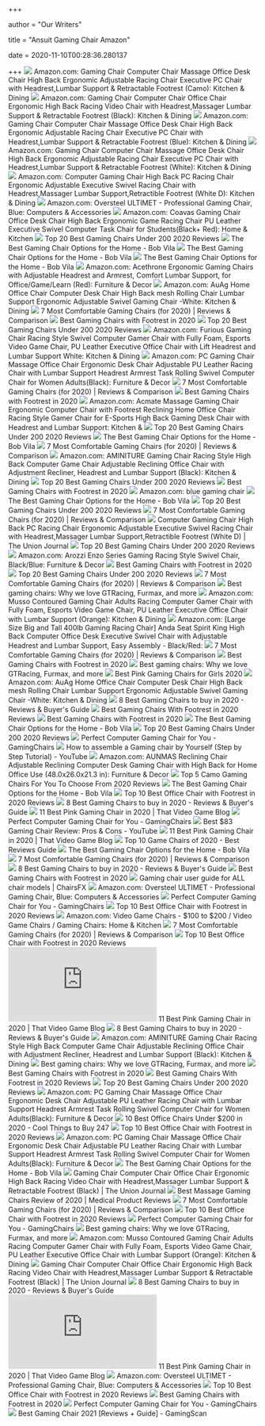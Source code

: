 +++
        
author = "Our Writers"
        
title = "Ansuit Gaming Chair Amazon"
        
date = 2020-11-10T00:28:36.280137
        
+++
[ ![](https://images-na.ssl-images-amazon.com/images/I/81v9vnbJu3L._AC_SL1500_.jpg)](https://images-na.ssl-images-amazon.com/images/I/81v9vnbJu3L._AC_SL1500_.jpg) Amazon.com: Gaming Chair Computer Chair Massage Office Desk Chair High Back  Ergonomic Adjustable Racing Chair Executive PC Chair with Headrest,Lumbar  Support & Retractable Footrest (Camo): Kitchen & Dining
[ ![](https://images-na.ssl-images-amazon.com/images/I/41WxbOWqbdL._AC_.jpg)](https://images-na.ssl-images-amazon.com/images/I/41WxbOWqbdL._AC_.jpg) Amazon.com: Gaming Chair Computer Chair Office Chair Ergonomic High Back  Racing Video Chair with Headrest,Massager Lumbar Support & Retractable  Footrest (Black): Kitchen & Dining
[ ![](https://images-na.ssl-images-amazon.com/images/I/81PyUzRi14L._AC_SX522_.jpg)](https://images-na.ssl-images-amazon.com/images/I/81PyUzRi14L._AC_SX522_.jpg) Amazon.com: Gaming Chair Computer Chair Massage Office Desk Chair High Back  Ergonomic Adjustable Racing Chair Executive PC Chair with Headrest,Lumbar  Support & Retractable Footrest (Blue): Kitchen & Dining
[ ![](https://images-na.ssl-images-amazon.com/images/I/817LosG-pcL._AC_SL1500_.jpg)](https://images-na.ssl-images-amazon.com/images/I/817LosG-pcL._AC_SL1500_.jpg) Amazon.com: Gaming Chair Computer Chair Massage Office Desk Chair High Back  Ergonomic Adjustable Racing Chair Executive PC Chair with Headrest,Lumbar  Support & Retractable Footrest (White): Kitchen & Dining
[ ![](https://images-na.ssl-images-amazon.com/images/I/71elOCeV3lL._AC_SX522_.jpg)](https://images-na.ssl-images-amazon.com/images/I/71elOCeV3lL._AC_SX522_.jpg) Amazon.com: Computer Gaming Chair High Back PC Racing Chair Ergonomic  Adjustable Executive Swivel Racing Chair with Headrest,Massager Lumbar  Support,Retractible Footrest (White D): Kitchen & Dining
[ ![](https://images-na.ssl-images-amazon.com/images/I/611t1q3Z%2BnL._AC_SX522_.jpg)](https://images-na.ssl-images-amazon.com/images/I/611t1q3Z%2BnL._AC_SX522_.jpg) Amazon.com: Oversteel ULTIMET - Professional Gaming Chair, Blue: Computers  & Accessories
[ ![](https://images-na.ssl-images-amazon.com/images/I/71uVuMR1fdL._AC_SX522_.jpg)](https://images-na.ssl-images-amazon.com/images/I/71uVuMR1fdL._AC_SX522_.jpg) Amazon.com: Coavas Gaming Chair Office Desk Chair High Back Ergonomic Game  Racing Chair PU Leather Executive Swivel Computer Task Chair for  Students(Black+ Red): Home & Kitchen
[ ![](https://sevenstarreviews.com/wp-content/uploads/2018/10/GTRACING-Gaming-Chair-195x300.png)](https://sevenstarreviews.com/wp-content/uploads/2018/10/GTRACING-Gaming-Chair-195x300.png) Top 20 Best Gaming Chairs Under 200 2020 Reviews
[ ![](https://s3-production.bobvila.com/articles/wp-content/uploads/2020/10/Best_Gaming_Chair-650x433.jpg)](https://s3-production.bobvila.com/articles/wp-content/uploads/2020/10/Best_Gaming_Chair-650x433.jpg) The Best Gaming Chair Options for the Home - Bob Vila
[ ![](https://s3-production.bobvila.com/articles/wp-content/uploads/2020/10/The_Best_Gaming_Chair-650x433.jpg)](https://s3-production.bobvila.com/articles/wp-content/uploads/2020/10/The_Best_Gaming_Chair-650x433.jpg) The Best Gaming Chair Options for the Home - Bob Vila
[ ![](https://s3-production.bobvila.com/articles/wp-content/uploads/2020/10/Best_Gaming_Chair_GTRACINGGamingChairwithSpeakersFootrest-300x300.jpg)](https://s3-production.bobvila.com/articles/wp-content/uploads/2020/10/Best_Gaming_Chair_GTRACINGGamingChairwithSpeakersFootrest-300x300.jpg) The Best Gaming Chair Options for the Home - Bob Vila
[ ![](https://images-na.ssl-images-amazon.com/images/I/714HoQ9XttL._AC_SL1500_.jpg)](https://images-na.ssl-images-amazon.com/images/I/714HoQ9XttL._AC_SL1500_.jpg) Amazon.com: Acethrone Ergonomic Gaming Chairs with Adjustable Headrest and  Armrest, Comfort Lumbar Support, for Office/Game/Learn (Red): Furniture &  Decor
[ ![](https://m.media-amazon.com/images/I/61S9i7H0VjL._AC_SS350_.jpg)](https://m.media-amazon.com/images/I/61S9i7H0VjL._AC_SS350_.jpg) Amazon.com: AuAg Home Office Chair Computer Desk Chair High Back mesh  Rolling Chair Lumbar Support Ergonomic Adjustable Swivel Gaming Chair  -White: Kitchen & Dining
[ ![](https://gforgadget.com/wp-content/uploads/2020/03/best-comfortable-gaming-chair-reviews-1280x720.jpg)](https://gforgadget.com/wp-content/uploads/2020/03/best-comfortable-gaming-chair-reviews-1280x720.jpg) 7 Most Comfortable Gaming Chairs (for 2020) | Reviews & Comparison
[ ![](https://dtoplist.com/wp-content/uploads/2020/05/71KNRFrwBRL._AC_SL1500_-1.jpg)](https://dtoplist.com/wp-content/uploads/2020/05/71KNRFrwBRL._AC_SL1500_-1.jpg) Best Gaming Chairs with Footrest in 2020
[ ![](https://m.media-amazon.com/images/I/31HnDFbn2EL.jpg)](https://m.media-amazon.com/images/I/31HnDFbn2EL.jpg) Top 20 Best Gaming Chairs Under 200 2020 Reviews
[ ![](https://images-na.ssl-images-amazon.com/images/I/61Zpl33PXZL._AC_SX679_.jpg)](https://images-na.ssl-images-amazon.com/images/I/61Zpl33PXZL._AC_SX679_.jpg) Amazon.com: Furious Gaming Chair Racing Style Swivel Computer Gamer Chair  with Fully Foam, Esports Video Game Chair, PU Leather Executive Office Chair  with Lift Headrest and Lumbar Support White: Kitchen & Dining
[ ![](https://images-na.ssl-images-amazon.com/images/I/71ZQzoUosIL._AC_SX425_.jpg)](https://images-na.ssl-images-amazon.com/images/I/71ZQzoUosIL._AC_SX425_.jpg) Amazon.com: PC Gaming Chair Massage Office Chair Ergonomic Desk Chair  Adjustable PU Leather Racing Chair with Lumbar Support Headrest Armrest  Task Rolling Swivel Computer Chair for Women Adults(Black): Furniture &  Decor
[ ![](https://gforgadget.com/wp-content/uploads/2020/03/vincel-altair-gaming-chair.jpg)](https://gforgadget.com/wp-content/uploads/2020/03/vincel-altair-gaming-chair.jpg) 7 Most Comfortable Gaming Chairs (for 2020) | Reviews & Comparison
[ ![](https://dtoplist.com/wp-content/uploads/2020/05/71YYXFm43L._AC_SL1414_-1-300x292.jpg)](https://dtoplist.com/wp-content/uploads/2020/05/71YYXFm43L._AC_SL1414_-1-300x292.jpg) Best Gaming Chairs with Footrest in 2020
[ ![](https://images-na.ssl-images-amazon.com/images/I/61c82jJoJPL._AC_SY879_.jpg)](https://images-na.ssl-images-amazon.com/images/I/61c82jJoJPL._AC_SY879_.jpg) Amazon.com: Acmate Massage Gaming Chair Ergonomic Computer Chair with  Footrest Reclining Home Office Chair Racing Style Gamer Chair for E-Sports  High Back Gaming Desk Chair with Headrest and Lumbar Support: Kitchen &
[ ![](https://m.media-amazon.com/images/I/41Q+ZSecedL.jpg)](https://m.media-amazon.com/images/I/41Q+ZSecedL.jpg) Top 20 Best Gaming Chairs Under 200 2020 Reviews
[ ![](https://s3-production.bobvila.com/articles/wp-content/uploads/2020/10/Best-Gaming-Chair-650x495.jpg)](https://s3-production.bobvila.com/articles/wp-content/uploads/2020/10/Best-Gaming-Chair-650x495.jpg) The Best Gaming Chair Options for the Home - Bob Vila
[ ![](https://gforgadget.com/wp-content/uploads/2020/03/comfortable-gaming-chair-reviewss-2-1.jpeg)](https://gforgadget.com/wp-content/uploads/2020/03/comfortable-gaming-chair-reviewss-2-1.jpeg) 7 Most Comfortable Gaming Chairs (for 2020) | Reviews & Comparison
[ ![](https://images-na.ssl-images-amazon.com/images/I/71GpkQKjLCL._AC_SY741_.jpg)](https://images-na.ssl-images-amazon.com/images/I/71GpkQKjLCL._AC_SY741_.jpg) Amazon.com: AMINITURE Gaming Chair Racing Style High Back Computer Game  Chair Adjustable Reclining Office Chair with Adjustment Recliner, Headrest  and Lumbar Support (Black): Kitchen & Dining
[ ![](https://m.media-amazon.com/images/I/412+KGuwaZL.jpg)](https://m.media-amazon.com/images/I/412+KGuwaZL.jpg) Top 20 Best Gaming Chairs Under 200 2020 Reviews
[ ![](https://dtoplist.com/wp-content/uploads/2020/05/71HeXHYLCgL._AC_SL1500_-172x300.jpg)](https://dtoplist.com/wp-content/uploads/2020/05/71HeXHYLCgL._AC_SL1500_-172x300.jpg) Best Gaming Chairs with Footrest in 2020
[ ![](https://m.media-amazon.com/images/I/71izUCkdLoL._AC_UY218_.jpg)](https://m.media-amazon.com/images/I/71izUCkdLoL._AC_UY218_.jpg) Amazon.com: blue gaming chair
[ ![](https://s3-production.bobvila.com/articles/wp-content/uploads/2020/10/Best_Gaming_Chair_AnsuitGamingChair-300x300.jpg)](https://s3-production.bobvila.com/articles/wp-content/uploads/2020/10/Best_Gaming_Chair_AnsuitGamingChair-300x300.jpg) The Best Gaming Chair Options for the Home - Bob Vila
[ ![](https://m.media-amazon.com/images/I/417sHMKR3UL.jpg)](https://m.media-amazon.com/images/I/417sHMKR3UL.jpg) Top 20 Best Gaming Chairs Under 200 2020 Reviews
[ ![](https://gforgadget.com/wp-content/uploads/2020/03/respawn-110-racing-gaming-chair-review.jpg)](https://gforgadget.com/wp-content/uploads/2020/03/respawn-110-racing-gaming-chair-review.jpg) 7 Most Comfortable Gaming Chairs (for 2020) | Reviews & Comparison
[ ![](https://images-na.ssl-images-amazon.com/images/I/41KRYg6wGbL._AC_.jpg)](https://images-na.ssl-images-amazon.com/images/I/41KRYg6wGbL._AC_.jpg) Computer Gaming Chair High Back PC Racing Chair Ergonomic Adjustable  Executive Swivel Racing Chair with Headrest,Massager Lumbar  Support,Retractible Footrest (White D) | The Union Journal
[ ![](https://m.media-amazon.com/images/I/41h756d9jWL.jpg)](https://m.media-amazon.com/images/I/41h756d9jWL.jpg) Top 20 Best Gaming Chairs Under 200 2020 Reviews
[ ![](https://images-na.ssl-images-amazon.com/images/I/81XZwecBXpL._AC_SL1500_.jpg)](https://images-na.ssl-images-amazon.com/images/I/81XZwecBXpL._AC_SL1500_.jpg) Amazon.com: Arozzi Enzo Series Gaming Racing Style Swivel Chair,  Black/Blue: Furniture & Decor
[ ![](https://dtoplist.com/wp-content/uploads/2020/05/81Nn7cFT41L._AC_SL1500_-297x300.jpg)](https://dtoplist.com/wp-content/uploads/2020/05/81Nn7cFT41L._AC_SL1500_-297x300.jpg) Best Gaming Chairs with Footrest in 2020
[ ![](https://m.media-amazon.com/images/I/41R7pxaKn5L.jpg)](https://m.media-amazon.com/images/I/41R7pxaKn5L.jpg) Top 20 Best Gaming Chairs Under 200 2020 Reviews
[ ![](https://gforgadget.com/wp-content/uploads/2020/03/fantasylab-gaming-chairs.jpg)](https://gforgadget.com/wp-content/uploads/2020/03/fantasylab-gaming-chairs.jpg) 7 Most Comfortable Gaming Chairs (for 2020) | Reviews & Comparison
[ ![](https://blueprint-api-production.s3.amazonaws.com/uploads/card/image/872857/07269dd9-2bef-42a6-aeb5-cc064bd4c6ec.jpg)](https://blueprint-api-production.s3.amazonaws.com/uploads/card/image/872857/07269dd9-2bef-42a6-aeb5-cc064bd4c6ec.jpg) Best gaming chairs: Why we love GTRacing, Furmax, and more
[ ![](https://images-na.ssl-images-amazon.com/images/I/51AZ19tu0eL._AC_SX425_.jpg)](https://images-na.ssl-images-amazon.com/images/I/51AZ19tu0eL._AC_SX425_.jpg) Amazon.com: Musso Contoured Gaming Chair Adults Racing Computer Gamer Chair  with Fully Foam, Esports Video Game Chair, PU Leather Executive Office Chair  with Lumbar Support (Orange): Kitchen & Dining
[ ![](https://images-na.ssl-images-amazon.com/images/I/61ZaWc7QreL._AC_SX522_.jpg)](https://images-na.ssl-images-amazon.com/images/I/61ZaWc7QreL._AC_SX522_.jpg) Amazon.com: [Large Size Big and Tall 400lb Gaming Racing Chair] Anda Seat  Spirit King High Back Computer Office Desk Executive Swivel Chair with  Adjustable Headrest and Lumbar Support, Easy Assembly - Black/Red:
[ ![](https://gforgadget.com/wp-content/uploads/2020/03/drakon-rgb-gaming-chair.jpg)](https://gforgadget.com/wp-content/uploads/2020/03/drakon-rgb-gaming-chair.jpg) 7 Most Comfortable Gaming Chairs (for 2020) | Reviews & Comparison
[ ![](https://dtoplist.com/wp-content/uploads/2020/05/51HytIZnGvL._AC_SL1000_-174x300.jpg)](https://dtoplist.com/wp-content/uploads/2020/05/51HytIZnGvL._AC_SL1000_-174x300.jpg) Best Gaming Chairs with Footrest in 2020
[ ![](https://blueprint-api-production.s3.amazonaws.com/uploads/card/image/1373609/ca0c5aa7-d6ee-4536-8291-a869810f12c9.jpg)](https://blueprint-api-production.s3.amazonaws.com/uploads/card/image/1373609/ca0c5aa7-d6ee-4536-8291-a869810f12c9.jpg) Best gaming chairs: Why we love GTRacing, Furmax, and more
[ ![](https://ws-na.amazon-adsystem.com/widgets/q?_encoding=UTF8&ASIN=B082NL6JFB&Format=_SL250_&ID=AsinImage&MarketPlace=US&ServiceVersion=20070822&WS=1&tag=gamerrig-20&language=en_US)](https://ws-na.amazon-adsystem.com/widgets/q?_encoding=UTF8&ASIN=B082NL6JFB&Format=_SL250_&ID=AsinImage&MarketPlace=US&ServiceVersion=20070822&WS=1&tag=gamerrig-20&language=en_US) Best Pink Gaming Chairs for Girls 2020
[ ![](https://m.media-amazon.com/images/I/51V5budxXHL._AC_UL400_.jpg)](https://m.media-amazon.com/images/I/51V5budxXHL._AC_UL400_.jpg) Amazon.com: AuAg Home Office Chair Computer Desk Chair High Back mesh  Rolling Chair Lumbar Support Ergonomic Adjustable Swivel Gaming Chair  -White: Kitchen & Dining
[ ![](https://ws-na.amazon-adsystem.com/widgets/q?_encoding=UTF8&ASIN=B01NA764KQ&Format=_SL250_&ID=AsinImage&MarketPlace=US&ServiceVersion=20070822&WS=1&tag=denwereview-20)](https://ws-na.amazon-adsystem.com/widgets/q?_encoding=UTF8&ASIN=B01NA764KQ&Format=_SL250_&ID=AsinImage&MarketPlace=US&ServiceVersion=20070822&WS=1&tag=denwereview-20) 8 Best Gaming Chairs to buy in 2020 - Reviews & Buyer's Guide
[ ![](https://authoritytoplist.com/wp-content/uploads/2019/10/Nokaxus-Gaming-Chair-Large-Size-High-back-Ergonomic-Racing-Seat-e1570774662704.jpg)](https://authoritytoplist.com/wp-content/uploads/2019/10/Nokaxus-Gaming-Chair-Large-Size-High-back-Ergonomic-Racing-Seat-e1570774662704.jpg) Best Gaming Chairs With Footrest in 2020 Reviews
[ ![](https://dtoplist.com/wp-content/uploads/2020/05/715srCW-QIL._AC_SL1500_-282x300.jpg)](https://dtoplist.com/wp-content/uploads/2020/05/715srCW-QIL._AC_SL1500_-282x300.jpg) Best Gaming Chairs with Footrest in 2020
[ ![](https://s3-production.bobvila.com/articles/wp-content/uploads/2020/10/Best_Gaming_Chair_AKRacingMastersSeriesPremiumGamingChair-300x300.jpg)](https://s3-production.bobvila.com/articles/wp-content/uploads/2020/10/Best_Gaming_Chair_AKRacingMastersSeriesPremiumGamingChair-300x300.jpg) The Best Gaming Chair Options for the Home - Bob Vila
[ ![](https://sevenstarreviews.com/wp-content/uploads/2018/10/Homall-Gaming-Chair-276x300.png)](https://sevenstarreviews.com/wp-content/uploads/2018/10/Homall-Gaming-Chair-276x300.png) Top 20 Best Gaming Chairs Under 200 2020 Reviews
[ ![](https://gamingchairs.com/wp-content/uploads/2019/11/61BcbUZjyuL._SL1500_-1024x1024.jpg)](https://gamingchairs.com/wp-content/uploads/2019/11/61BcbUZjyuL._SL1500_-1024x1024.jpg) Perfect Computer Gaming Chair for You - GamingChairs
[ ![](https://i.ytimg.com/vi/e03912y7F5U/maxresdefault.jpg)](https://i.ytimg.com/vi/e03912y7F5U/maxresdefault.jpg) How to assemble a Gaming chair by Yourself (Step by Step Tutorial) - YouTube
[ ![](https://images-na.ssl-images-amazon.com/images/I/61fTxoQOKuL._AC_SL1001_.jpg)](https://images-na.ssl-images-amazon.com/images/I/61fTxoQOKuL._AC_SL1001_.jpg) Amazon.com: AUNMAS Reclining Chair Adjustable Reclining Computer Desk Gaming  Chair with High Back for Home Office Use (48.0x26.0x21.3 in): Furniture &  Decor
[ ![](https://bestratedgamingchairs.com/wp-content/uploads/2020/04/camo-gaming-chair.jpg)](https://bestratedgamingchairs.com/wp-content/uploads/2020/04/camo-gaming-chair.jpg) Top 5 Camo Gaming Chairs For You To Choose From 2020 Reviews
[ ![](https://s3-production.bobvila.com/articles/wp-content/uploads/2020/10/Best_Gaming_Chair_XRockerProSeries2.1VibratingVideoGamingChair-300x300.jpg)](https://s3-production.bobvila.com/articles/wp-content/uploads/2020/10/Best_Gaming_Chair_XRockerProSeries2.1VibratingVideoGamingChair-300x300.jpg) The Best Gaming Chair Options for the Home - Bob Vila
[ ![](https://primetoplist.com/wp-content/uploads/2020/05/B07XWY6MNB.jpg)](https://primetoplist.com/wp-content/uploads/2020/05/B07XWY6MNB.jpg) Top 10 Best Office Chair with Footrest in 2020 Reviews
[ ![](https://denwereview.com/wp-content/uploads/2017/08/gaming-chair.jpg)](https://denwereview.com/wp-content/uploads/2017/08/gaming-chair.jpg) 8 Best Gaming Chairs to buy in 2020 - Reviews & Buyer's Guide
[ ![](https://www.thatvideogameblog.com/wp-content/uploads/2020/08/TVGB-pink-gaming-chair.jpg)](https://www.thatvideogameblog.com/wp-content/uploads/2020/08/TVGB-pink-gaming-chair.jpg) 11 Best Pink Gaming Chair in 2020 | That Video Game Blog
[ ![](https://gamingchairs.com/wp-content/uploads/2019/11/71rWNt3YB2L._SL1500_-1024x1024.jpg)](https://gamingchairs.com/wp-content/uploads/2019/11/71rWNt3YB2L._SL1500_-1024x1024.jpg) Perfect Computer Gaming Chair for You - GamingChairs
[ ![](https://i.ytimg.com/vi/gCGkyhDRCTA/maxresdefault.jpg)](https://i.ytimg.com/vi/gCGkyhDRCTA/maxresdefault.jpg) Best $83 Gaming Chair Review: Pros & Cons - YouTube
[ ![](https://nitrocdn.com/AxXJQvPDnOPnVJXmYCBmKOcdMBkOPjSM/assets/static/optimized/rev-3fc86aa/wp-content/uploads/2020/08/GTRACING-GT890M.jpg)](https://nitrocdn.com/AxXJQvPDnOPnVJXmYCBmKOcdMBkOPjSM/assets/static/optimized/rev-3fc86aa/wp-content/uploads/2020/08/GTRACING-GT890M.jpg) 11 Best Pink Gaming Chair in 2020 | That Video Game Blog
[ ![](https://m.media-amazon.com/images/I/41j7qiElDdL.jpg)](https://m.media-amazon.com/images/I/41j7qiElDdL.jpg) Top 10 Game Chairs of 2020 - Best Reviews Guide
[ ![](https://s3-production.bobvila.com/articles/wp-content/uploads/2020/10/Best_Gaming_Chair_RESPAWNRSP-800RacingStyleRocker-300x300.jpg)](https://s3-production.bobvila.com/articles/wp-content/uploads/2020/10/Best_Gaming_Chair_RESPAWNRSP-800RacingStyleRocker-300x300.jpg) The Best Gaming Chair Options for the Home - Bob Vila
[ ![](https://gforgadget.com/wp-content/uploads/2020/03/x-rocker-chair-for-gaming.jpg)](https://gforgadget.com/wp-content/uploads/2020/03/x-rocker-chair-for-gaming.jpg) 7 Most Comfortable Gaming Chairs (for 2020) | Reviews & Comparison
[ ![](https://ws-na.amazon-adsystem.com/widgets/q?_encoding=UTF8&ASIN=B01AOUZ366&Format=_SL250_&ID=AsinImage&MarketPlace=US&ServiceVersion=20070822&WS=1&tag=denwereview-20)](https://ws-na.amazon-adsystem.com/widgets/q?_encoding=UTF8&ASIN=B01AOUZ366&Format=_SL250_&ID=AsinImage&MarketPlace=US&ServiceVersion=20070822&WS=1&tag=denwereview-20) 8 Best Gaming Chairs to buy in 2020 - Reviews & Buyer's Guide
[ ![](https://dtoplist.com/wp-content/uploads/2020/05/71YvedpijvL._AC_SL1500_-232x300.jpg)](https://dtoplist.com/wp-content/uploads/2020/05/71YvedpijvL._AC_SL1500_-232x300.jpg) Best Gaming Chairs with Footrest in 2020
[ ![](https://chairsfx.com/wp-content/uploads/2020/01/proper-chair-fit.jpg)](https://chairsfx.com/wp-content/uploads/2020/01/proper-chair-fit.jpg) Gaming chair user guide for ALL chair models | ChairsFX
[ ![](https://images-na.ssl-images-amazon.com/images/I/611t1q3Z%2BnL._AC_SX569_.jpg)](https://images-na.ssl-images-amazon.com/images/I/611t1q3Z%2BnL._AC_SX569_.jpg) Amazon.com: Oversteel ULTIMET - Professional Gaming Chair, Blue: Computers  & Accessories
[ ![](https://gamingchairs.com/wp-content/uploads/2019/11/617KttrwU9L._SL1500_-1024x1024.jpg)](https://gamingchairs.com/wp-content/uploads/2019/11/617KttrwU9L._SL1500_-1024x1024.jpg) Perfect Computer Gaming Chair for You - GamingChairs
[ ![](https://primetoplist.com/wp-content/uploads/2020/05/B07DXLJLXS.jpg)](https://primetoplist.com/wp-content/uploads/2020/05/B07DXLJLXS.jpg) Top 10 Best Office Chair with Footrest in 2020 Reviews
[ ![](https://m.media-amazon.com/images/I/61k+KB8G6gL._AC_UL320_.jpg)](https://m.media-amazon.com/images/I/61k+KB8G6gL._AC_UL320_.jpg) Amazon.com: Video Game Chairs - $100 to $200 / Video Game Chairs / Gaming  Chairs: Home & Kitchen
[ ![](https://gforgadget.com/wp-content/uploads/2020/03/ofm-leather-gaming-chair.jpg)](https://gforgadget.com/wp-content/uploads/2020/03/ofm-leather-gaming-chair.jpg) 7 Most Comfortable Gaming Chairs (for 2020) | Reviews & Comparison
[ ![](https://primetoplist.com/wp-content/uploads/2020/05/B07NN6ZR53.jpg)](https://primetoplist.com/wp-content/uploads/2020/05/B07NN6ZR53.jpg) Top 10 Best Office Chair with Footrest in 2020 Reviews
[ ![](https://nitrocdn.com/AxXJQvPDnOPnVJXmYCBmKOcdMBkOPjSM/assets/mobile/optimized/rev-3fc86aa/wp-content/plugins/aawp/public/4a65dbc82965508af35bb001bf672399.image.php)](https://nitrocdn.com/AxXJQvPDnOPnVJXmYCBmKOcdMBkOPjSM/assets/mobile/optimized/rev-3fc86aa/wp-content/plugins/aawp/public/4a65dbc82965508af35bb001bf672399.image.php) 11 Best Pink Gaming Chair in 2020 | That Video Game Blog
[ ![](https://ws-na.amazon-adsystem.com/widgets/q?_encoding=UTF8&ASIN=B01MUH4CDO&Format=_SL250_&ID=AsinImage&MarketPlace=US&ServiceVersion=20070822&WS=1&tag=denwereview-20)](https://ws-na.amazon-adsystem.com/widgets/q?_encoding=UTF8&ASIN=B01MUH4CDO&Format=_SL250_&ID=AsinImage&MarketPlace=US&ServiceVersion=20070822&WS=1&tag=denwereview-20) 8 Best Gaming Chairs to buy in 2020 - Reviews & Buyer's Guide
[ ![](https://images-na.ssl-images-amazon.com/images/I/61oenW0VLOL._AC_SL1500_.jpg)](https://images-na.ssl-images-amazon.com/images/I/61oenW0VLOL._AC_SL1500_.jpg) Amazon.com: AMINITURE Gaming Chair Racing Style High Back Computer Game  Chair Adjustable Reclining Office Chair with Adjustment Recliner, Headrest  and Lumbar Support (Black): Kitchen & Dining
[ ![](https://blueprint-api-production.s3.amazonaws.com/uploads/card/image/872864/9c1b45e6-5c70-4099-b6f6-045797a2ba20.jpg)](https://blueprint-api-production.s3.amazonaws.com/uploads/card/image/872864/9c1b45e6-5c70-4099-b6f6-045797a2ba20.jpg) Best gaming chairs: Why we love GTRacing, Furmax, and more
[ ![](https://dtoplist.com/wp-content/uploads/2020/05/71PJyX5b89L._AC_SL1500_-263x300.jpg)](https://dtoplist.com/wp-content/uploads/2020/05/71PJyX5b89L._AC_SL1500_-263x300.jpg) Best Gaming Chairs with Footrest in 2020
[ ![](https://authoritytoplist.com/wp-content/uploads/2019/10/HEALGEN-Gaming-Chair-with-Retractable-Footrest-Racing-Style-Gamer-Chair-High-Back-Ergonomic-Reclining-PC-Computer-Desk-Office-Chair-e1570774444660.jpg)](https://authoritytoplist.com/wp-content/uploads/2019/10/HEALGEN-Gaming-Chair-with-Retractable-Footrest-Racing-Style-Gamer-Chair-High-Back-Ergonomic-Reclining-PC-Computer-Desk-Office-Chair-e1570774444660.jpg) Best Gaming Chairs With Footrest in 2020 Reviews
[ ![](https://sevenstarreviews.com/wp-content/uploads/2018/10/GTRACING-High-Back-Gaming-Chair-192x300.png)](https://sevenstarreviews.com/wp-content/uploads/2018/10/GTRACING-High-Back-Gaming-Chair-192x300.png) Top 20 Best Gaming Chairs Under 200 2020 Reviews
[ ![](https://images-na.ssl-images-amazon.com/images/I/61OUpq80RjL._AC_SL1010_.jpg)](https://images-na.ssl-images-amazon.com/images/I/61OUpq80RjL._AC_SL1010_.jpg) Amazon.com: PC Gaming Chair Massage Office Chair Ergonomic Desk Chair  Adjustable PU Leather Racing Chair with Lumbar Support Headrest Armrest  Task Rolling Swivel Computer Chair for Women Adults(Black): Furniture &  Decor
[ ![](https://coolthingstobuy247.com/wp-content/uploads/2020/03/ansuit-computer-gaming-chair-1024x768.jpg)](https://coolthingstobuy247.com/wp-content/uploads/2020/03/ansuit-computer-gaming-chair-1024x768.jpg) 10 Best Office Chairs Under $200 in 2020 - Cool Things to Buy 247
[ ![](https://primetoplist.com/wp-content/uploads/2020/05/B078GTQ3VB.jpg)](https://primetoplist.com/wp-content/uploads/2020/05/B078GTQ3VB.jpg) Top 10 Best Office Chair with Footrest in 2020 Reviews
[ ![](https://images-na.ssl-images-amazon.com/images/I/61RzMvM5qML._AC_SL1010_.jpg)](https://images-na.ssl-images-amazon.com/images/I/61RzMvM5qML._AC_SL1010_.jpg) Amazon.com: PC Gaming Chair Massage Office Chair Ergonomic Desk Chair  Adjustable PU Leather Racing Chair with Lumbar Support Headrest Armrest  Task Rolling Swivel Computer Chair for Women Adults(Black): Furniture &  Decor
[ ![](https://s3-production.bobvila.com/articles/wp-content/uploads/2020/10/Best_Gaming_Chair_OpenwheelerAdvancedRacingSeat-300x300.jpg)](https://s3-production.bobvila.com/articles/wp-content/uploads/2020/10/Best_Gaming_Chair_OpenwheelerAdvancedRacingSeat-300x300.jpg) The Best Gaming Chair Options for the Home - Bob Vila
[ ![](https://images-na.ssl-images-amazon.com/images/I/41PQdDSuNtL._AC_.jpg)](https://images-na.ssl-images-amazon.com/images/I/41PQdDSuNtL._AC_.jpg) Gaming Chair Computer Chair Office Chair Ergonomic High Back Racing Video  Chair with Headrest,Massager Lumbar Support & Retractable Footrest (Black)  | The Union Journal
[ ![](https://i.ytimg.com/vi/qlyeSIJpJpg/maxresdefault.jpg)](https://i.ytimg.com/vi/qlyeSIJpJpg/maxresdefault.jpg) Best Massage Gaming Chairs Review of 2020 | Medical Product Reviews
[ ![](https://gforgadget.com/wp-content/uploads/2020/03/respawn-900-chair.jpg)](https://gforgadget.com/wp-content/uploads/2020/03/respawn-900-chair.jpg) 7 Most Comfortable Gaming Chairs (for 2020) | Reviews & Comparison
[ ![](https://primetoplist.com/wp-content/uploads/2020/05/B077CZBL3G.jpg)](https://primetoplist.com/wp-content/uploads/2020/05/B077CZBL3G.jpg) Top 10 Best Office Chair with Footrest in 2020 Reviews
[ ![](https://gamingchairs.com/wp-content/uploads/2019/11/71LfiBQHWgL._SL1500_-1024x1024.jpg)](https://gamingchairs.com/wp-content/uploads/2019/11/71LfiBQHWgL._SL1500_-1024x1024.jpg) Perfect Computer Gaming Chair for You - GamingChairs
[ ![](https://blueprint-api-production.s3.amazonaws.com/uploads/card/image/872840/d9e48ca2-ea12-4e37-9968-6f1586565e37.jpg)](https://blueprint-api-production.s3.amazonaws.com/uploads/card/image/872840/d9e48ca2-ea12-4e37-9968-6f1586565e37.jpg) Best gaming chairs: Why we love GTRacing, Furmax, and more
[ ![](https://m.media-amazon.com/images/S/aplus-media/sc/47ebaaa3-3c07-460e-a998-5a50d85217ab.__CR19,0,462,924_PT0_SX150_V1___.jpg)](https://m.media-amazon.com/images/S/aplus-media/sc/47ebaaa3-3c07-460e-a998-5a50d85217ab.__CR19,0,462,924_PT0_SX150_V1___.jpg) Amazon.com: Musso Contoured Gaming Chair Adults Racing Computer Gamer Chair  with Fully Foam, Esports Video Game Chair, PU Leather Executive Office Chair  with Lumbar Support (Orange): Kitchen & Dining
[ ![](https://images-na.ssl-images-amazon.com/images/I/414hyKW7KsL._AC_.jpg)](https://images-na.ssl-images-amazon.com/images/I/414hyKW7KsL._AC_.jpg) Gaming Chair Computer Chair Office Chair Ergonomic High Back Racing Video  Chair with Headrest,Massager Lumbar Support & Retractable Footrest (Black)  | The Union Journal
[ ![](https://ws-na.amazon-adsystem.com/widgets/q?_encoding=UTF8&ASIN=B00U3FDLF8&Format=_SL250_&ID=AsinImage&MarketPlace=US&ServiceVersion=20070822&WS=1&tag=denwereview-20)](https://ws-na.amazon-adsystem.com/widgets/q?_encoding=UTF8&ASIN=B00U3FDLF8&Format=_SL250_&ID=AsinImage&MarketPlace=US&ServiceVersion=20070822&WS=1&tag=denwereview-20) 8 Best Gaming Chairs to buy in 2020 - Reviews & Buyer's Guide
[ ![](https://nitrocdn.com/AxXJQvPDnOPnVJXmYCBmKOcdMBkOPjSM/assets/mobile/optimized/rev-3fc86aa/wp-content/plugins/aawp/public/ac91051acfd36da4cd74bd57e8bf7ca2.image.php)](https://nitrocdn.com/AxXJQvPDnOPnVJXmYCBmKOcdMBkOPjSM/assets/mobile/optimized/rev-3fc86aa/wp-content/plugins/aawp/public/ac91051acfd36da4cd74bd57e8bf7ca2.image.php) 11 Best Pink Gaming Chair in 2020 | That Video Game Blog
[ ![](https://m.media-amazon.com/images/I/813WDWxEFnL._AC_SS350_.jpg)](https://m.media-amazon.com/images/I/813WDWxEFnL._AC_SS350_.jpg) Amazon.com: Oversteel ULTIMET - Professional Gaming Chair, Blue: Computers  & Accessories
[ ![](https://primetoplist.com/wp-content/uploads/2020/05/B07XR7ZLPR.jpg)](https://primetoplist.com/wp-content/uploads/2020/05/B07XR7ZLPR.jpg) Top 10 Best Office Chair with Footrest in 2020 Reviews
[ ![](https://m.media-amazon.com/images/I/41Q3RvRUZ4L._SL160_.jpg)](https://m.media-amazon.com/images/I/41Q3RvRUZ4L._SL160_.jpg) Best Gaming Chairs with Footrest in 2020
[ ![](https://gamingchairs.com/wp-content/uploads/2019/12/mooseng.jpg)](https://gamingchairs.com/wp-content/uploads/2019/12/mooseng.jpg) Perfect Computer Gaming Chair for You - GamingChairs
[ ![](https://www.gamingscan.com/wp-content/uploads/2020/10/Best-Gaming-Chairs-1200x900.jpg)](https://www.gamingscan.com/wp-content/uploads/2020/10/Best-Gaming-Chairs-1200x900.jpg) Best Gaming Chair 2021 [Reviews + Guide] - GamingScan

